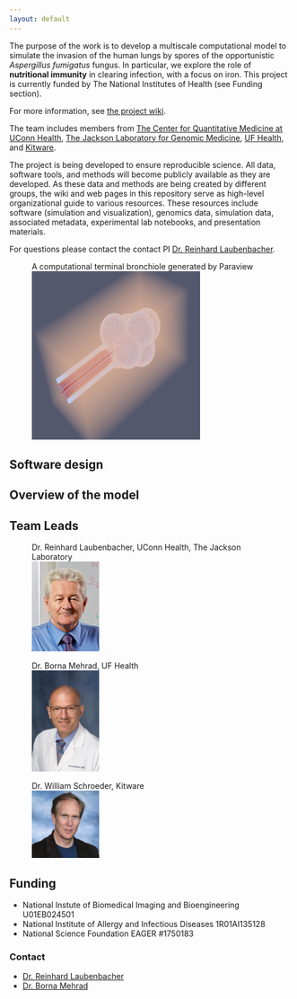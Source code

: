 ```yaml
---
layout: default
---
```



The purpose of the work is to develop a multiscale computational model to simulate the invasion of the human lungs by spores of the opportunistic _Aspergillus fumigatus_ fungus. In particular, we explore the role of **nutritional immunity** in clearing  infection, with a focus on iron. This project is currently funded by The National Institutes of Health (see Funding section).

For more information, see [the project wiki](https://github.com/LungFungalGrowth/LungFungalGrowth.github.io/wiki).

The team includes members from [The Center for Quantitative Medicine at UConn Health](https://health.uconn.edu/laubenbacher/), [The Jackson Laboratory for Genomic Medicine](https://www.jax.org/about-us/locations/farmington), [UF Health](https://ufhealth.org/), and [Kitware](https://www.kitware.com/). 



The project is being developed to ensure reproducible science. All data, software tools, and methods will become publicly available as they are developed. As these data and methods are being created by different groups, the wiki and web pages in this repository serve as high-level organizational guide to various resources. These resources include software (simulation and visualization), genomics data, simulation data, associated metadata, experimental lab notebooks, and presentation materials.

For questions please contact the contact PI [Dr. Reinhard Laubenbacher](mailto:laubenbacher@uchc.edu).

<figure>
    <figcaption>A computational terminal bronchiole generated by Paraview </figcaption>
    <img src="https://github.com/LungFungalGrowth/LungFungalGrowth.github.io/blob/master/Media/alveolus.jpg" alt='missing' width="300" height="300" />    
</figure>

## Software design

## Overview of the model

## Team Leads
<figure>
    <figcaption>Dr. Reinhard Laubenbacher, UConn Health, The Jackson Laboratory</figcaption>
    <img src="https://github.com/LungFungalGrowth/LungFungalGrowth.github.io/blob/master/Media/laubenbacher_r.jpg" alt='missing' width="120" height="160" />
    
</figure>
<figure>
     <figcaption>Dr. Borna Mehrad, UF Health</figcaption>
    <img src="https://github.com/LungFungalGrowth/LungFungalGrowth.github.io/blob/master/Media/Borna-Mehrad.jpg" alt='missing' width="120" height="180" />
   
</figure>
<figure>
    <figcaption>Dr. William Schroeder, Kitware</figcaption>
    <img src="https://github.com/LungFungalGrowth/LungFungalGrowth.github.io/blob/master/Media/schroeder-300x300.jpg" alt='missing' width="120" height="120" />  
</figure>

## Funding 
- National Instute of Biomedical Imaging and Bioengineering U01EB024501
- National Institute of Allergy and Infectious Diseases 1R01AI135128 
- National Science Foundation EAGER #1750183 

### Contact
- [Dr. Reinhard Laubenbacher](mailto:laubenbacher@uchc.edu)
- [Dr. Borna Mehrad](mailto:Borna.Mehrad@medicine.ufl.edu)

